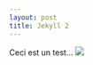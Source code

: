 ```yaml
---
layout: post
title: Jekyll 2
---
```


Ceci est un test...
![](https://img.elephantjournal.com/wp-content/uploads/2016/01/jekyll-and-hyde.jpg)